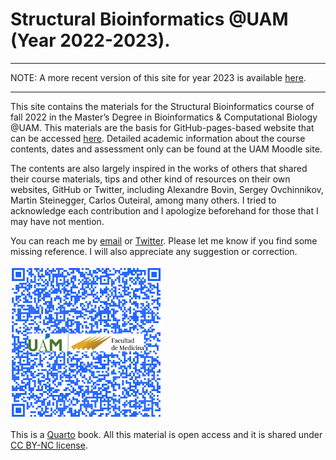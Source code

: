 # Structural Bioinformatics @UAM (Year 2022-2023).
_____________________
NOTE: A more recent version of this site for year 2023 is available [here](https://github.com/StrBio/strbio.github.io).
_____________________

This site contains the materials for the Structural Bioinformatics course of fall 2022 in the Master’s Degree in Bioinformatics & Computational Biology @UAM. This materials are the basis for GitHub-pages-based website that can be accessed [here](https://strbio.github.io/strbio2022_23/). Detailed academic information about the course contents, dates and assessment only can be found at the UAM Moodle site.

The contents are also largely inspired in the works of others that shared their course materials, tips and other kind of resources on their own websites, GitHub or Twitter, including Alexandre Bovin, Sergey Ovchinnikov, Martin Steinegger, Carlos Outeiral, among many others. I tried to acknowledge each contribution and I apologize beforehand for those that I may have not mention.

You can reach me by [email](mailto::modesto.redrejo@uam.es) or [Twitter](https://twitter.com/mredrejo "Twitter"). Please let me know if you find some missing reference. I will also appreciate any suggestion or correction.

[![Link to the website of the Master's Degree in Bioinformatics & Computational Biology at UAM](pics/QR_master.png "Master's Degree in Bioinformatics & Computational Biology")](https://www-uam-es.translate.goog/Medicina/MasterBioinformaticaBiologiaComputacional/1446820907497.htm?language=es&nodepath=M?ster+Universitario+en+Bioinform?tica+y+Biolog?a+Computacional&_x_tr_sl=es&_x_tr_tl=en&_x_tr_hl=es&_x_tr_pto=wapp)

This is a [Quarto](https://quarto.org/docs/books "Quarto") book. All this material is open access and it is shared under [CC BY-NC license](https://creativecommons.org/licenses/by-nc/2.0/ "CC BY-NC license").
